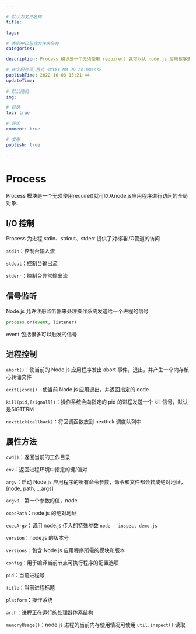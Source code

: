 ```yaml
---

# 默认为文件名称
title: 

tags:

# 类别中已包含文件夹名称
categories:

description: Process 模块是一个无须使用 require() 就可以从 node.js 应用程序进行访问的全局对象

# 该字段必须,格式 <YYYY-MM-DD hh:mm:ss>
publishTime: 2022-10-03 15:21:44
updateTime:
 
# 默认随机
img: 

# 目录
toc: true

# 评论
comment: true

# 发布
publish: true

---
```


# Process

Process 模块是一个无须使用require()就可以从node.js应用程序进行访问的全局对象、



## I/O 控制

Process 为进程 stdin、stdout、stderr 提供了对标准I/O管道的访问

`stdin`：控制台输入流

`stdout`：控制台输出流

`stderr`：控制台异常输出流



## 信号监听

Node.js 允许注册监听器来处理操作系统发送给一个进程的信号

```js
process.on(event, listener)
```

event 包括很多可以触发的信号



## 进程控制

`abort()`：使当前的 Node.js 应用程序发出 abort 事件，退出，并产生一个内存核心转储文件

`exit([code])`：使当前 Node.js 应用退出，并返回指定的 code

`kill(pid,[signall])`：操作系统会向指定的 pid 的进程发送一个 kill 信号，默认是SIGTERM

`nexttick(callback)`：将回调函数放到 nexttick 调度队列中



## 属性方法

`cwd()`：返回当前的工作目录

`env`：返回进程环境中指定的键/值对

`argv`：启动 Node.js 应用程序的所有命令参数，命令和文件都会转成绝对地址，[node, path, ...args]

`argv0`：第一个参数的值，node

`execPath`：node.js 的绝对地址

`execArgv`：调用 node.js 传入的特殊参数 `node --inspect demo.js`

`version`：node.js 的版本号

`versions`：包含 Node.js 应用程序所需的模块和版本

`config`：用于编译当前节点可执行程序的配置选项

`pid`：当前进程号

`title`：当前进程标题

`platform`：操作系统

`arch`：进程正在运行的处理器体系结构

`memoryUsage()`：node.js 进程的当前内存使用情况可使用 `util.inspect()` 读取





























